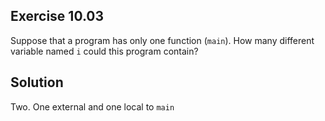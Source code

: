 ## Exercise 10.03

Suppose that a program has only one function (`main`). How many different variable named `i` could this program contain?

## Solution

Two. One external and one local to `main`
